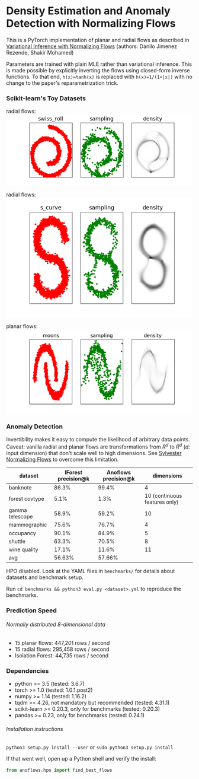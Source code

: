 # Density Estimation and Anomaly Detection with Normalizing Flows

This is a PyTorch implementation of planar and radial flows as described in
[Variational Inference with Normalizing Flows](https://arxiv.org/abs/1505.05770) (authors: Danilo Jimenez Rezende, Shakir Mohamed)

Parameters are trained with plain MLE rather than variational inference. This is made possible by explicitly inverting the flows using closed-form inverse functions. To that end, `h(x)=tanh(x)` is replaced with `h(x)=1/(1+|x|)` with no change to the paper's reparametrization trick.

### Scikit-learn's Toy Datasets

radial flows:
![swiss_roll](images/swiss_roll3.png)

radial flows:
![scurve](images/s_curve_1.png)

planar flows:
![moons](images/moons2_planar.png)

### Anomaly Detection

Invertibility makes it easy to compute the likelihood of arbitrary data points. Caveat: vanilla radial and planar flows are transformations from *R<sup>d</sup>* to *R<sup>d</sup>* (*d*: input dimension) that don't scale well to high dimensions. See [Sylvester Normalizing Flows](https://arxiv.org/pdf/1803.05649.pdf) to overcome this limitation.

dataset | IForest precision@k | Anoflows precision@k | dimensions
------------ | ------------- | ------------- | -------------
banknote | 86.3% | 99.4% | 4
forest covtype | 5.1% | 1.3% | 10 (continuous features only)
gamma telescope | 58.9% | 59.2% | 10
mammographic | 75.6% | 76.7% | 4
occupancy | 90.1% | 84.9% | 5
shuttle | 63.3% | 70.5% | 8
wine quality | 17.1% | 11.6% | 11
avg | 56.63% | 57.66% |

HPO disabled.
Look at the YAML files in `benchmarks/` for details about datasets and benchmark setup.

Run `cd benchmarks && python3 eval.py <dataset>.yml` to reproduce the benchmarks.

### Prediction Speed

###### Normally distributed 8-dimensional data

* 15 planar flows: 447,201 rows / second
* 15 radial flows: 295,458 rows / second
* Isolation Forest: 44,735 rows / second

### Dependencies

* python >= 3.5 (tested: 3.6.7)
* torch >= 1.0 (tested: 1.0.1.post2)
* numpy >= 1.14 (tested: 1.16.2)
* tqdm >= 4.26, not mandatory but recommended (tested: 4.31.1)
* scikit-learn >= 0.20.3, only for benchmarks (tested: 0.20.3)
* pandas >= 0.23, only for benchmarks (tested: 0.24.1)

######  Installation instructions

`python3 setup.py install --user`
or
`sudo python3 setup.py install`

If that went well, open up a Python shell and verify the install:

```python
from anoflows.hpo import find_best_flows
```

<!---
#### keywords

density estimation, normalizing flows, anomaly detection, outlier detection, novelty detection, pytorch, neural network
-->

